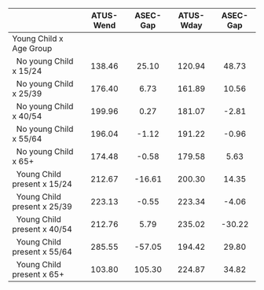 
|                      |    ATUS-Wend |     ASEC-Gap |    ATUS-Wday |     ASEC-Gap |
| -------------------- | :----------: | :----------: | :----------: | :----------: |
| Young Child x Age Group |              |              |              |              |
| &nbsp;&nbsp;No young Child x 15/24 |       138.46 |        25.10 |       120.94 |        48.73 |
| &nbsp;&nbsp;No young Child x 25/39 |       176.40 |         6.73 |       161.89 |        10.56 |
| &nbsp;&nbsp;No young Child x 40/54 |       199.96 |         0.27 |       181.07 |        -2.81 |
| &nbsp;&nbsp;No young Child x 55/64 |       196.04 |        -1.12 |       191.22 |        -0.96 |
| &nbsp;&nbsp;No young Child x 65+ |       174.48 |        -0.58 |       179.58 |         5.63 |
| &nbsp;&nbsp;Young Child present x 15/24 |       212.67 |       -16.61 |       200.30 |        14.35 |
| &nbsp;&nbsp;Young Child present x 25/39 |       223.13 |        -0.55 |       223.34 |        -4.06 |
| &nbsp;&nbsp;Young Child present x 40/54 |       212.76 |         5.79 |       235.02 |       -30.22 |
| &nbsp;&nbsp;Young Child present x 55/64 |       285.55 |       -57.05 |       194.42 |        29.80 |
| &nbsp;&nbsp;Young Child present x 65+ |       103.80 |       105.30 |       224.87 |        34.82 |

